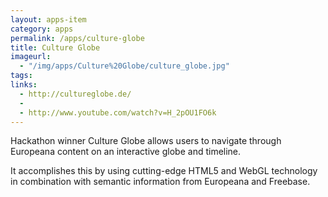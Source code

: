 ```yaml
---
layout: apps-item
category: apps
permalink: /apps/culture-globe
title: Culture Globe
imageurl:
  - "/img/apps/Culture%20Globe/culture_globe.jpg"
tags:
links:
  - http://cultureglobe.de/
  - 
  - http://www.youtube.com/watch?v=H_2pOU1FO6k
---
```


Hackathon winner Culture Globe allows users to navigate through Europeana content on an interactive globe and timeline.

It accomplishes this by using cutting-edge HTML5 and WebGL technology in combination with semantic information from Europeana and Freebase.
